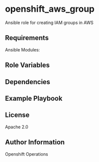 openshift_aws_group
=========

Ansible role for creating IAM groups in AWS

Requirements
------------

Ansible Modules:


Role Variables
--------------


Dependencies
------------


Example Playbook
----------------


License
-------

Apache 2.0

Author Information
------------------

Openshift Operations
